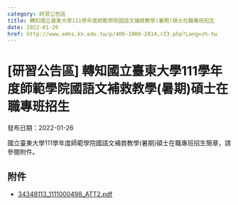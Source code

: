 ```yaml
---
category: 研習公告區
title: 轉知國立臺東大學111學年度師範學院國語文補救教學(暑期)碩士在職專班招生
date: 2022-01-26
href: http://www.smhs.kh.edu.tw/p/406-1000-2814,r23.php?Lang=zh-tw
---
```


# [研習公告區] 轉知國立臺東大學111學年度師範學院國語文補救教學(暑期)碩士在職專班招生
發布日期：2022-01-26

<div><div></div><div>國立臺東大學111學年度師範學院國語文補救教學(暑期)碩士在職專班招生簡章，請參閱附件。</div></div>

## 附件
- [34348113_1111000498_ATT2.pdf](https://www.smhs.kh.edu.tw/var/file/0/1000/attach/1/pta_2515_2622663_79403.pdf)
